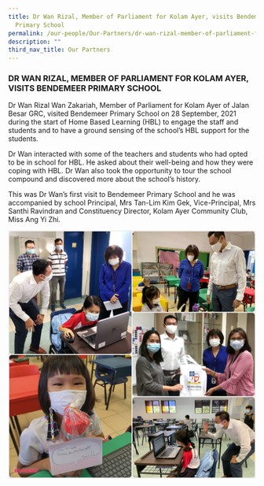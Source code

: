 ```yaml
---
title: Dr Wan Rizal, Member of Parliament for Kolam Ayer, visits Bendemeer
  Primary School
permalink: /our-people/Our-Partners/dr-wan-rizal-member-of-parliament-for-kolam-ayer-visits-bps/
description: ""
third_nav_title: Our Partners
---
```

### DR WAN RIZAL, MEMBER OF PARLIAMENT FOR KOLAM AYER, VISITS BENDEMEER PRIMARY SCHOOL


Dr Wan Rizal Wan Zakariah, Member of Parliament for Kolam Ayer of Jalan Besar GRC, visited Bendemeer Primary School on 28 September, 2021 during the start of Home Based Learning (HBL) to engage the staff and students and to have a ground sensing of the school’s HBL support for the students.

Dr Wan interacted with some of the teachers and students who had opted to be in school for HBL. He asked about their well-being and how they were coping with HBL. Dr Wan also took the opportunity to tour the school compound and discovered more about the school’s history.

This was Dr Wan’s first visit to Bendemeer Primary School and he was accompanied by school Principal, Mrs Tan-Lim Kim Gek, Vice-Principal, Mrs Santhi Ravindran and Constituency Director, Kolam Ayer Community Club, Miss Ang Yi Zhi.  
  
![](/images/photo-collage%201_drwan.png)